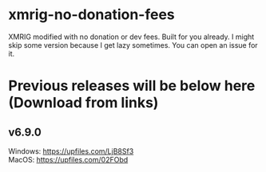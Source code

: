 # xmrig-no-donation-fees
XMRIG modified with no donation or dev fees. Built for you already. I might skip some version because I get lazy sometimes. You can open an issue for it.
# Previous releases will be below here (Download from links)
## v6.9.0
Windows: https://upfiles.com/LjB8Sf3
<br >
MacOS: https://upfiles.com/02FObd
